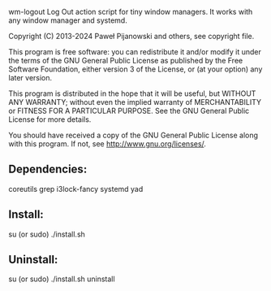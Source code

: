 wm-logout
Log Out action script for tiny window managers.
It works with any window manager and systemd.

Copyright (C) 2013-2024 Paweł Pijanowski and others, see copyright file.

This program is free software: you can redistribute it and/or modify
it under the terms of the GNU General Public License as published by
the Free Software Foundation, either version 3 of the License, or
(at your option) any later version.

This program is distributed in the hope that it will be useful,
but WITHOUT ANY WARRANTY; without even the implied warranty of
MERCHANTABILITY or FITNESS FOR A PARTICULAR PURPOSE.  See the
GNU General Public License for more details.

You should have received a copy of the GNU General Public License
along with this program.  If not, see <http://www.gnu.org/licenses/>.

Dependencies:
-------------
coreutils
grep
i3lock-fancy
systemd
yad

Install:
-------------
su (or sudo) 
./install.sh

Uninstall:
-------------
su (or sudo)
./install.sh uninstall
